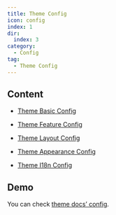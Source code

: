 ```yaml
---
title: Theme Config
icon: config
index: 1
dir:
  index: 3
category:
  - Config
tag:
  - Theme Config
---
```


## Content

- [Theme Basic Config](basic.md)

- [Theme Feature Config](feature.md)

- [Theme Layout Config](layout.md)

- [Theme Appearance Config](appearance.md)

- [Theme I18n Config](i18n.md)

## Demo

You can check [theme docs’ config][docs-config].

[docs-config]: https://github.com/vuepress-theme-hope/vuepress-theme-hope/blob/main/docs/theme/src/.vuepress/theme.ts
